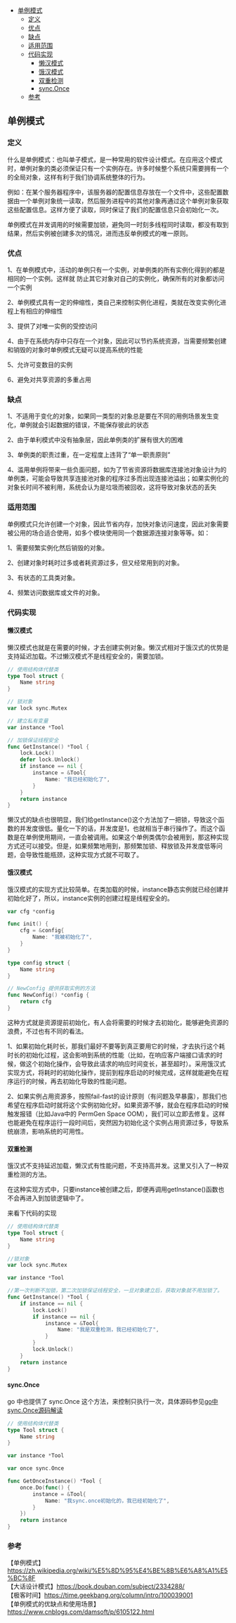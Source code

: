 <!-- START doctoc generated TOC please keep comment here to allow auto update -->
<!-- DON'T EDIT THIS SECTION, INSTEAD RE-RUN doctoc TO UPDATE -->

- [单例模式](#%E5%8D%95%E4%BE%8B%E6%A8%A1%E5%BC%8F)
  - [定义](#%E5%AE%9A%E4%B9%89)
  - [优点](#%E4%BC%98%E7%82%B9)
  - [缺点](#%E7%BC%BA%E7%82%B9)
  - [适用范围](#%E9%80%82%E7%94%A8%E8%8C%83%E5%9B%B4)
  - [代码实现](#%E4%BB%A3%E7%A0%81%E5%AE%9E%E7%8E%B0)
    - [懒汉模式](#%E6%87%92%E6%B1%89%E6%A8%A1%E5%BC%8F)
    - [饿汉模式](#%E9%A5%BF%E6%B1%89%E6%A8%A1%E5%BC%8F)
    - [双重检测](#%E5%8F%8C%E9%87%8D%E6%A3%80%E6%B5%8B)
    - [sync.Once](#synconce)
  - [参考](#%E5%8F%82%E8%80%83)

<!-- END doctoc generated TOC please keep comment here to allow auto update -->

## 单例模式

### 定义

什么是单例模式：也叫单子模式，是一种常用的软件设计模式。在应用这个模式时，单例对象的类必须保证只有一个实例存在。许多时候整个系统只需要拥有一个的全局对象，这样有利于我们协调系统整体的行为。  

例如：在某个服务器程序中，该服务器的配置信息存放在一个文件中，这些配置数据由一个单例对象统一读取，然后服务进程中的其他对象再通过这个单例对象获取这些配置信息。这样方便了读取，同时保证了我们的配置信息只会初始化一次。   

单例模式在并发调用的时候需要加锁，避免同一时刻多线程同时读取，都没有取到结果，然后实例被创建多次的情况，进而违反单例模式的唯一原则。   

### 优点

1、在单例模式中，活动的单例只有一个实例，对单例类的所有实例化得到的都是相同的一个实例。这样就 防止其它对象对自己的实例化，确保所有的对象都访问一个实例   

2、单例模式具有一定的伸缩性，类自己来控制实例化进程，类就在改变实例化进程上有相应的伸缩性     

3、提供了对唯一实例的受控访问  

4、由于在系统内存中只存在一个对象，因此可以节约系统资源，当需要频繁创建和销毁的对象时单例模式无疑可以提高系统的性能  

5、允许可变数目的实例  

6、避免对共享资源的多重占用  

### 缺点

1、不适用于变化的对象，如果同一类型的对象总是要在不同的用例场景发生变化，单例就会引起数据的错误，不能保存彼此的状态  

2、由于单利模式中没有抽象层，因此单例类的扩展有很大的困难  

3、单例类的职责过重，在一定程度上违背了“单一职责原则”  

4、滥用单例将带来一些负面问题，如为了节省资源将数据库连接池对象设计为的单例类，可能会导致共享连接池对象的程序过多而出现连接池溢出；如果实例化的对象长时间不被利用，系统会认为是垃圾而被回收，这将导致对象状态的丢失  

### 适用范围

单例模式只允许创建一个对象，因此节省内存，加快对象访问速度，因此对象需要被公用的场合适合使用，如多个模块使用同一个数据源连接对象等等。如：  

1、需要频繁实例化然后销毁的对象。   

2、创建对象时耗时过多或者耗资源过多，但又经常用到的对象。   

3、有状态的工具类对象。   

4、频繁访问数据库或文件的对象。

### 代码实现

#### 懒汉模式

懒汉模式也就是在需要的时候，才去创建实例对象。懒汉式相对于饿汉式的优势是支持延迟加载。不过懒汉模式不是线程安全的，需要加锁。  

```go
// 使用结构体代替类
type Tool struct {
	Name string
}

// 锁对象
var lock sync.Mutex

// 建立私有变量
var instance *Tool

// 加锁保证线程安全
func GetInstance() *Tool {
	lock.Lock()
	defer lock.Unlock()
	if instance == nil {
		instance = &Tool{
			Name: "我已经初始化了",
		}
	}
	return instance
}
```

懒汉式的缺点也很明显，我们给getInstance()这个方法加了一把锁，导致这个函数的并发度很低。量化一下的话，并发度是1，也就相当于串行操作了。而这个函数是在单例使用期间，一直会被调用。如果这个单例类偶尔会被用到，那这种实现方式还可以接受。但是，如果频繁地用到，那频繁加锁、释放锁及并发度低等问题，会导致性能瓶颈，这种实现方式就不可取了。

#### 饿汉模式

饿汉模式的实现方式比较简单。在类加载的时候，instance静态实例就已经创建并初始化好了，所以，instance实例的创建过程是线程安全的。  

```go
var cfg *config

func init() {
	cfg = &config{
		Name: "我被初始化了",
	}
}

type config struct {
	Name string
}

// NewConfig 提供获取实例的方法
func NewConfig() *config {
	return cfg
}
```

这种方式就是资源提前初始化，有人会将需要的时候才去初始化，能够避免资源的浪费，不过也有不同的看法。  

1、如果初始化耗时长，那我们最好不要等到真正要用它的时候，才去执行这个耗时长的初始化过程，这会影响到系统的性能（比如，在响应客户端接口请求的时候，做这个初始化操作，会导致此请求的响应时间变长，甚至超时）。采用饿汉式实现方式，将耗时的初始化操作，提前到程序启动的时候完成，这样就能避免在程序运行的时候，再去初始化导致的性能问题。  

2、如果实例占用资源多，按照fail-fast的设计原则（有问题及早暴露），那我们也希望在程序启动时就将这个实例初始化好。如果资源不够，就会在程序启动的时候触发报错（比如Java中的 PermGen Space OOM），我们可以立即去修复。这样也能避免在程序运行一段时间后，突然因为初始化这个实例占用资源过多，导致系统崩溃，影响系统的可用性。  

#### 双重检测

饿汉式不支持延迟加载，懒汉式有性能问题，不支持高并发。这里又引入了一种双重检测的方法。  

在这种实现方式中，只要instance被创建之后，即便再调用getInstance()函数也不会再进入到加锁逻辑中了。  

来看下代码的实现  

```go
// 使用结构体代替类
type Tool struct {
	Name string
}

//锁对象
var lock sync.Mutex

var instance *Tool

//第一次判断不加锁，第二次加锁保证线程安全，一旦对象建立后，获取对象就不用加锁了。
func GetInstance() *Tool {
	if instance == nil {
		lock.Lock()
		if instance == nil {
			instance = &Tool{
				Name: "我是双重检测，我已经初始化了",
			}
		}
		lock.Unlock()
	}
	return instance
}
```

#### sync.Once

go 中也提供了 sync.Once 这个方法，来控制只执行一次，具体源码参见[go中sync.Once源码解读](https://www.cnblogs.com/ricklz/p/14503674.html)  

```go
// 使用结构体代替类
type Tool struct {
	Name string
}

var instance *Tool

var once sync.Once

func GetOnceInstance() *Tool {
	once.Do(func() {
		instance = &Tool{
			Name: "我sync.once初始化的，我已经初始化了",
		}
	})
	return instance
}
```

### 参考

【单例模式】https://zh.wikipedia.org/wiki/%E5%8D%95%E4%BE%8B%E6%A8%A1%E5%BC%8F    
【大话设计模式】https://book.douban.com/subject/2334288/  
【极客时间】https://time.geekbang.org/column/intro/100039001    
【单例模式的优缺点和使用场景】https://www.cnblogs.com/damsoft/p/6105122.html    